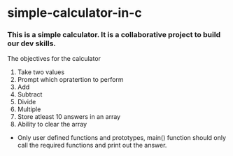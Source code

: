 # simple-calculator-in-c
### This is a simple calculator. It is a collaborative project to build our dev skills. 

The objectives for the calculator


1. Take two values 
2. Prompt which opratertion to perform 
2. Add
3. Subtract 
5. Divide
6. Multiple 
7. Store atleast 10 answers in an array 
8. Ability to clear the array 

* Only user defined functions and prototypes, main() function should only call the required functions and print out the answer. 


